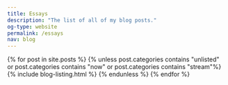 ```yaml
---
title: Essays
description: "The list of all of my blog posts."
og-type: website
permalink: /essays
nav: blog
---
```


{% for post in site.posts %}
{% unless post.categories contains "unlisted" or post.categories contains "now" or post.categories contains "stream"%}
{% include blog-listing.html %}
{% endunless %}
{% endfor %}

 